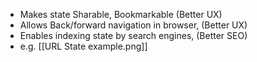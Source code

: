 - Makes state Sharable, Bookmarkable (Better UX)
- Allows Back/forward navigation in browser, (Better UX)
- Enables indexing state by search engines, (Better SEO)
-  e.g. [[URL State example.png]]